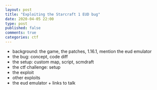 ```yaml
---
layout: post
title: "Exploiting the Starcraft 1 EUD bug"
date: 2020-04-05 22:00
type: post
published: false
comments: true
categories: ctf
---
```



* background: the game, the patches, 1.16.1, mention the eud emulator
* the bug: concept, code diff
* the setup: custom map, script, scmdraft
* the ctf challenge: setup
* the exploit
* other exploits
* the eud emulator + links to talk
